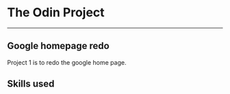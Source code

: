 # The Odin Project
***

## Google homepage redo
Project 1 is to redo the google home page. 

## Skills used

